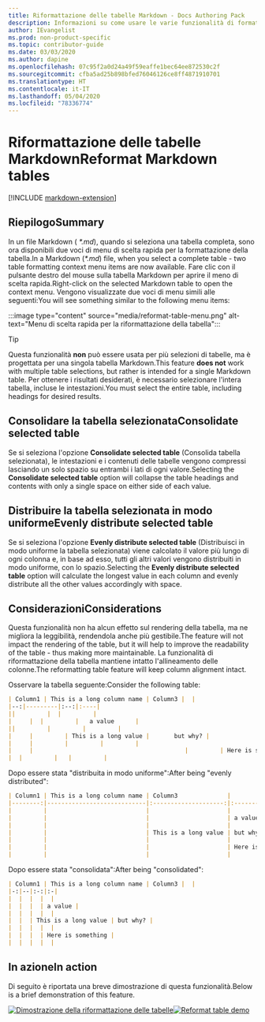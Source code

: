 ```yaml
---
title: Riformattazione delle tabelle Markdown - Docs Authoring Pack
description: Informazioni su come usare le varie funzionalità di formattazione delle tabelle Markdown di Docs Authoring Pack, estensione di Visual Studio Code.
author: IEvangelist
ms.prod: non-product-specific
ms.topic: contributor-guide
ms.date: 03/03/2020
ms.author: dapine
ms.openlocfilehash: 07c95f2a0d24a49f59eaffe1bec64ee872530c2f
ms.sourcegitcommit: cfba5ad25b898bfed76046126ce8ff4871910701
ms.translationtype: HT
ms.contentlocale: it-IT
ms.lasthandoff: 05/04/2020
ms.locfileid: "78336774"
---
```

# <a name="reformat-markdown-tables"></a><span data-ttu-id="271ff-103">Riformattazione delle tabelle Markdown</span><span class="sxs-lookup"><span data-stu-id="271ff-103">Reformat Markdown tables</span></span>

[!INCLUDE [markdown-extension](includes/markdown-extension.md)]

## <a name="summary"></a><span data-ttu-id="271ff-104">Riepilogo</span><span class="sxs-lookup"><span data-stu-id="271ff-104">Summary</span></span>

<span data-ttu-id="271ff-105">In un file Markdown ( *\*.md*), quando si seleziona una tabella completa, sono ora disponibili due voci di menu di scelta rapida per la formattazione della tabella.</span><span class="sxs-lookup"><span data-stu-id="271ff-105">In a Markdown (*\*.md*) file, when you select a complete table - two table formatting context menu items are now available.</span></span> <span data-ttu-id="271ff-106">Fare clic con il pulsante destro del mouse sulla tabella Markdown per aprire il meno di scelta rapida.</span><span class="sxs-lookup"><span data-stu-id="271ff-106">Right-click on the selected Markdown table to open the context menu.</span></span> <span data-ttu-id="271ff-107">Vengono visualizzate due voci di menu simili alle seguenti:</span><span class="sxs-lookup"><span data-stu-id="271ff-107">You will see something similar to the following menu items:</span></span>

:::image type="content" source="media/reformat-table-menu.png" alt-text="Menu di scelta rapida per la riformattazione della tabella":::

> [!TIP]
> <span data-ttu-id="271ff-109">Questa funzionalità **non** può essere usata per più selezioni di tabelle, ma è progettata per una singola tabella Markdown.</span><span class="sxs-lookup"><span data-stu-id="271ff-109">This feature **does not** work with multiple table selections, but rather is intended for a single Markdown table.</span></span> <span data-ttu-id="271ff-110">Per ottenere i risultati desiderati, è necessario selezionare l'intera tabella, incluse le intestazioni.</span><span class="sxs-lookup"><span data-stu-id="271ff-110">You must select the entire table, including headings for desired results.</span></span>

## <a name="consolidate-selected-table"></a><span data-ttu-id="271ff-111">Consolidare la tabella selezionata</span><span class="sxs-lookup"><span data-stu-id="271ff-111">Consolidate selected table</span></span>

<span data-ttu-id="271ff-112">Se si seleziona l'opzione **Consolidate selected table** (Consolida tabella selezionata), le intestazioni e i contenuti delle tabelle vengono compressi lasciando un solo spazio su entrambi i lati di ogni valore.</span><span class="sxs-lookup"><span data-stu-id="271ff-112">Selecting the **Consolidate selected table** option will collapse the table headings and contents with only a single space on either side of each value.</span></span>

## <a name="evenly-distribute-selected-table"></a><span data-ttu-id="271ff-113">Distribuire la tabella selezionata in modo uniforme</span><span class="sxs-lookup"><span data-stu-id="271ff-113">Evenly distribute selected table</span></span>

<span data-ttu-id="271ff-114">Se si seleziona l'opzione **Evenly distribute selected table** (Distribuisci in modo uniforme la tabella selezionata) viene calcolato il valore più lungo di ogni colonna e, in base ad esso, tutti gli altri valori vengono distribuiti in modo uniforme, con lo spazio.</span><span class="sxs-lookup"><span data-stu-id="271ff-114">Selecting the **Evenly distribute selected table** option will calculate the longest value in each column and evenly distribute all the other values accordingly with space.</span></span>

## <a name="considerations"></a><span data-ttu-id="271ff-115">Considerazioni</span><span class="sxs-lookup"><span data-stu-id="271ff-115">Considerations</span></span>

<span data-ttu-id="271ff-116">Questa funzionalità non ha alcun effetto sul rendering della tabella, ma ne migliora la leggibilità, rendendola anche più gestibile.</span><span class="sxs-lookup"><span data-stu-id="271ff-116">The feature will not impact the rendering of the table, but it will help to improve the readability of the table - thus making more maintainable.</span></span> <span data-ttu-id="271ff-117">La funzionalità di riformattazione della tabella mantiene intatto l'allineamento delle colonne.</span><span class="sxs-lookup"><span data-stu-id="271ff-117">The reformatting table feature will keep column alignment intact.</span></span>

<span data-ttu-id="271ff-118">Osservare la tabella seguente:</span><span class="sxs-lookup"><span data-stu-id="271ff-118">Consider the following table:</span></span>

```markdown
| Column1 | This is a long column name | Column3 |  |
|--:|---------|:--:|:----|
||         |  |         |
|     |  |         |   a value      |
||         |         |         |
|     |         | This is a long value |       but why? |
|     |         |         |         |
|     |                                           |         | Here is something |
|  |         |   |         |
```

<span data-ttu-id="271ff-119">Dopo essere stata "distribuita in modo uniforme":</span><span class="sxs-lookup"><span data-stu-id="271ff-119">After being "evenly distributed":</span></span>

```markdown
| Column1 | This is a long column name | Column3              |                   |
|--------:|----------------------------|:--------------------:|:------------------|
|         |                            |                      |                   |
|         |                            |                      | a value           |
|         |                            |                      |                   |
|         |                            | This is a long value | but why?          |
|         |                            |                      |                   |
|         |                            |                      | Here is something |
|         |                            |                      |                   |
```

<span data-ttu-id="271ff-120">Dopo essere stata "consolidata":</span><span class="sxs-lookup"><span data-stu-id="271ff-120">After being "consolidated":</span></span>

```markdown
| Column1 | This is a long column name | Column3 |  |
|-:|--|:-:|:-|
|  |  |  |  |
|  |  |  | a value |
|  |  |  |  |
|  |  | This is a long value | but why? |
|  |  |  |  |
|  |  |  | Here is something |
|  |  |  |  |
```

## <a name="in-action"></a><span data-ttu-id="271ff-121">In azione</span><span class="sxs-lookup"><span data-stu-id="271ff-121">In action</span></span>

<span data-ttu-id="271ff-122">Di seguito è riportata una breve dimostrazione di questa funzionalità.</span><span class="sxs-lookup"><span data-stu-id="271ff-122">Below is a brief demonstration of this feature.</span></span>

<span data-ttu-id="271ff-123">[![Dimostrazione della riformattazione delle tabelle](media/reformat-table.gif)](media/reformat-table.gif#lightbox)</span><span class="sxs-lookup"><span data-stu-id="271ff-123">[![Reformat table demo](media/reformat-table.gif)](media/reformat-table.gif#lightbox)</span></span>
